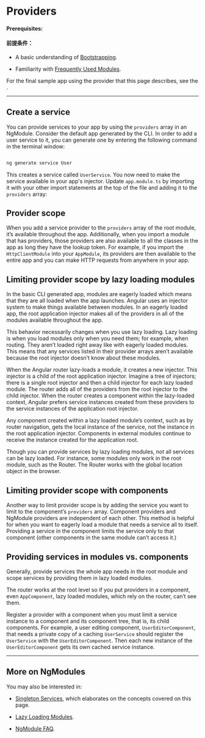 # Providers

#### Prerequisites:

#### 前提条件：

* A basic understanding of [Bootstrapping](guide/bootstrapping).

* Familiarity with [Frequently Used Modules](guide/frequent-ngmodules).

For the final sample app using the provider that this page describes,
see the <live-example></live-example>.

<hr>

## Create a service

You can provide services to your app by using the `providers` array in an NgModule.
Consider the default app generated by the CLI. In order to add a user service to it,
you can generate one by entering the following command in the terminal window:

```sh

ng generate service User

```

This creates a service called `UserService`. You now need to make the service available in your
app's injector. Update `app.module.ts` by importing it with your other import statements at the top
of the file and adding it to the `providers` array:

<code-example path="providers/src/app/app.module.ts" title="src/app/app.module.ts" linenums="false">

</code-example>

## Provider scope

When you add a service provider to the `providers` array of the root module, it’s available throughout the app. Additionally, when you import a module that has providers, those providers are also available to all the classes in the app as long they have the lookup token. For example, if you import the `HttpClientModule` into your `AppModule`, its providers are then available to the entire app and you can make HTTP requests from anywhere in your app.

## Limiting provider scope by lazy loading modules

In the basic CLI generated app, modules are eagerly loaded which means that they are all loaded when the app launches. Angular uses an injector system to make things available between modules. In an eagerly loaded app, the root application injector makes all of the providers in all of the modules available throughout the app.

This behavior necessarily changes when you use lazy loading. Lazy loading is when you load modules only when you need them; for example, when routing. They aren’t loaded right away like with eagerly loaded modules. This means that any services listed in their provider arrays aren’t available because the root injector doesn’t know about these modules.

<!-- KW--Make diagram here -->

<!-- KW--per Misko: not clear if the lazy modules are siblings or grand-children. They are both depending on router structure. -->

When the Angular router lazy-loads a module, it creates a new injector. This injector is a child of the root application injector. Imagine a tree of injectors; there is a single root injector and then a child injector for each lazy loaded module. The router adds all of the providers from the root injector to the child injector. When the router creates a component within the lazy-loaded context, Angular prefers service instances created from these providers to the service instances of the application root injector.

Any component created within a lazy loaded module’s context, such as by router navigation, gets the local instance of the service, not the instance in the root application injector. Components in external modules continue to receive the instance created for the application root.

Though you can provide services by lazy loading modules, not all services can be lazy loaded. For instance, some modules only work in the root module, such as the Router. The Router works with the global location object in the browser.

## Limiting provider scope with components

Another way to limit provider scope is by adding the service you want to limit to the component’s
`providers` array. Component providers and NgModule providers are independent of each other. This
method is helpful for when you want to eagerly load a module that needs a service all to itself.
Providing a service in the component limits the service only to that component (other components in
the same module can’t access it.)

<code-example path="providers/src/app/app.component.ts" region="component-providers" title="src/app/app.component.ts" linenums="false">

</code-example>

## Providing services in modules vs. components

Generally, provide services the whole app needs in the root module and scope services by providing them in lazy loaded modules.

The router works at the root level so if you put providers in a component, even `AppComponent`, lazy loaded modules, which rely on the router, can’t see them.

<!-- KW--Make a diagram here -->

Register a provider with a component when you must limit a service instance to a component and its component tree, that is, its child components. For example, a user editing component, `UserEditorComponent`, that needs a private copy of a caching `UserService` should register the `UserService` with the `UserEditorComponent`. Then each new instance of the `UserEditorComponent` gets its own cached service instance.

<hr>

## More on NgModules

You may also be interested in:

* [Singleton Services](guide/singleton-services), which elaborates on the concepts covered on this page.

* [Lazy Loading Modules](guide/lazy-loading-ngmodules).

* [NgModule FAQ](guide/ngmodule-faq).
